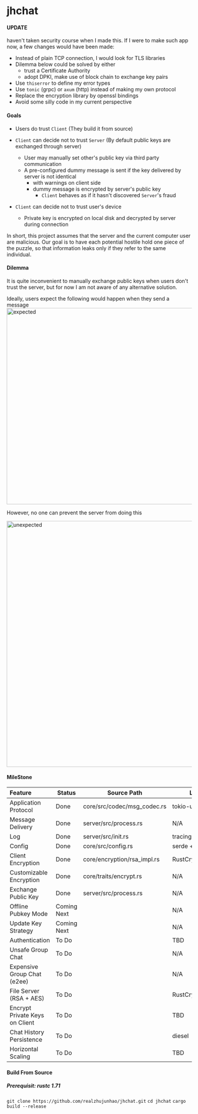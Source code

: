 # jhchat
#### UPDATE
haven't taken security course when I made this. 
If I were to make such app now, a few changes would have been made:
- Instead of plain TCP connection, I would look for TLS libraries
- Dilemma below could be solved by either
  - trust a Certificate Authority
  - adopt DPKI, make use of block chain to exchange key pairs
- Use `thiserror` to define my error types
- Use `tonic` (grpc) or `axum` (http) instead of making my own protocol
- Replace the encryption library by openssl bindings
- Avoid some silly code in my current perspective

#### Goals

- Users do trust `Client` (They build it from source)
- `Client` can decide not to trust `Server` (By default public keys are exchanged through server)
  - User may manually set other's public key via third party communication
  - A pre-configured dummy message is sent if the key delivered by server is not identical
    - with warnings on client side
    - dummy message is encrypted by server's public key
      - `Client` behaves as if it hasn't discovered `Server`'s fraud

- `Client` can decide not to trust user's device
  - Private key is encrypted on local disk and decrypted by server during connection

In short, this project assumes that the server and the current computer user are malicious. Our goal is to have each potential hostile hold one piece of the puzzle, so that information leaks only if they refer to the same individual.

#### Dilemma

It is quite inconvenient to manually exchange public keys when users don't trust the server, but for now I am not aware of any alternative solution.

Ideally, users expect the following would happen when they send a message
<img width="534" alt="expected" src="https://github.com/realzhujunhao/jhchat/assets/63294481/3b72b5d7-6966-476a-89ed-40715cd9a63f">


However, no one can prevent the server from doing this

<img width="669" alt="unexpected" src="https://github.com/realzhujunhao/jhchat/assets/63294481/a5759071-cc2a-457e-81ef-1c872cfbf324">


#### MileStone

| Feature                        | Status      | Source Path                 | Lib            |
| :----------------------------- | ----------- | --------------------------- | -------------- |
| Application Protocol           | Done        | core/src/codec/msg_codec.rs | tokio-util     |
| Message Delivery               | Done        | server/src/process.rs       | N/A            |
| Log                            | Done        | server/src/init.rs          | tracing        |
| Config                         | Done        | core/src/config.rs          | serde + toml   |
| Client Encryption              | Done        | core/encryption/rsa_impl.rs | RustCrypto/rsa |
| Customizable Encryption        | Done        | core/traits/encrypt.rs      | N/A            |
| Exchange Public Key            | Done        | server/src/process.rs       | N/A            |
| Offline Pubkey Mode            | Coming Next |                             | N/A            |
| Update Key Strategy            | Coming Next |                             | N/A            |
| Authentication                 | To Do       |                             | TBD            |
| Unsafe Group Chat              | To Do       |                             | N/A            |
| Expensive Group Chat (e2ee)    | To Do       |                             | N/A            |
| File Server (RSA + AES)        | To Do       |                             | RustCrypto/aes |
| Encrypt Private Keys on Client | To Do       |                             | TBD            |
| Chat History Persistence       | To Do       |                             | diesel         |
| Horizontal Scaling             | To Do       |                             | TBD            |

#### Build From Source

##### Prerequisit: rustc 1.71
`git clone https://github.com/realzhujunhao/jhchat.git`
`cd jhchat`
`cargo build --release`

